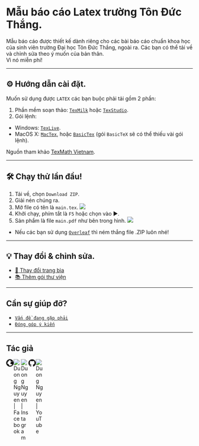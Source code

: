 # Mẫu báo cáo Latex trường Tôn Đức Thắng.
  Mẫu báo cáo được thiết kế dành riêng cho các bài báo cáo chuẩn khoa học của sinh viên trường Đại học Tôn Đức Thắng, ngoài ra. Các bạn có thể tải về và chỉnh sửa theo ý muốn của bản thân.\
  Vì nó miễn phí!

---
## ⚙️ Hướng dẫn cài đặt.
Muốn sử dụng được `LATEX` các bạn buộc phải tải gồm 2 phần:
  1. Phần mềm soạn thảo: [`TexMilk`](https://miktex.org/download) hoặc [`TexStudio`](http://texstudio.sourceforge.net).
  2. Gói lệnh:
  - Windows: [`TexLive`](http://distrib-coffee.ipsl.jussieu.fr/pub/mirrors/ctan/systems/texlive/Images/).
  - MacOS X: [`MacTex`](https://tug.org/mactex/downloading.html), hoặc [`BasicTex`](http://mirror.ctan.org/systems/mac/mactex/BasicTeX.pkg) (gói `BasicTeX` sẽ có thể thiếu vài gói lệnh).

Nguồn tham khảo [TexMath Vietnam](https://texmath.com/huong-dan-cai-at-latex/).

---
## 🛠 Chạy thử lần đầu!
1. Tải về, chọn `Download ZIP`.
2. Giải nén chúng ra.
3. Mở file có tên là `main.tex`.
![](https://scontent.xx.fbcdn.net/v/t1.15752-9/123218994_355920365666542_2084297664279230021_n.png?_nc_cat=102&ccb=2&_nc_sid=58c789&_nc_ohc=IZsDUsV-wMQAX9iEhGx&_nc_ad=z-m&_nc_cid=0&_nc_ht=scontent.xx&oh=a02235a601fa750820b748e50471f2cf&oe=5FC10F7D)
4. Khởi chạy, phím tắt là `F5` hoặc chọn vào ▶️.
5. Sản phẩm là file `main.pdf` như bên trong hình.
![](https://scontent.xx.fbcdn.net/v/t1.15752-9/123653579_1647291705448753_5077406417211035415_n.png?_nc_cat=107&ccb=2&_nc_sid=58c789&_nc_ohc=8rmVawowU4QAX9xhViT&_nc_ad=z-m&_nc_cid=0&_nc_ht=scontent.xx&oh=c93604a6c600a578479955ae1bae8b89&oe=5FC6D8C5)
* Nếu các bạn sử dụng [`Overleaf`](https://www.overleaf.com/project) thì ném thẳng file .ZIP luôn nhé!

---

## 💡 Thay đổi & chỉnh sửa.
- [📝 Thay đổi trang bìa](https://github.com/Darley2x/tdtu-latex-report-form/blob/main/AdjustmentIntroductionPage.md)
- [📚 Thêm gói thư viện](https://github.com/Darley2x/tdtu-latex-report-form/blob/main/AdditionPackage.md)

---

## Cần sự giúp đỡ?
* [`Vấn đề đang gặp phải`](https://github.com/darleyx2/tdtu-latex-report-form/issues/new/choose)
* [`Đóng góp ý kiến`](https://github.com/darleyx2/tdtu-latex-report-form/discussions)
---

## Tác giả
<!--[<img align="left" alt="Duong Nguyen | Momo" width="20px" src="https://img.icons8.com/ios-filled/100/000000/yandex-money.png"/>][momo]-->
[<img align="left" alt="Duong Nguyen | Website" width="20px" src="https://raw.githubusercontent.com/iconic/open-iconic/master/svg/globe.svg" />][website]
[<img align="left" alt="Duong Nguyen | Facebook" width="20px" src="https://img.icons8.com/android/48/000000/facebook-new.png"/>][facebook]
[<img align="left" alt="Duong Nguyen | Instagram" width="20px" src="https://cdn.jsdelivr.net/npm/simple-icons@v3/icons/instagram.svg" />][instagram]
[<img align="left" alt="Duong Nguyen | Github" width="20px" src="https://raw.githubusercontent.com/github/explore/78df643247d429f6cc873026c0622819ad797942/topics/github/github.png" />][github]
[<img align="left" alt="Duong Nguyen | YouTube" width="20px" src="https://cdn.jsdelivr.net/npm/simple-icons@v3/icons/youtube.svg" />][youtube]

[momo]: https://nhantien.momo.vn/5LWfOHjjb79 
[facebook]: https://www.facebook.com/duonguyen021999/
[github]: https://github.com/Darley2x
[youtube]: https://www.youtube.com/channel/UC8oOmozqyg1u4V_ntFbd5nw?view_as=subscriber
[website]: https://www.newai.vn/people/nduong/
[twitter]: https://twitter.com/NguynDn01721425
[instagram]: https://instagram.com/darleyx2
